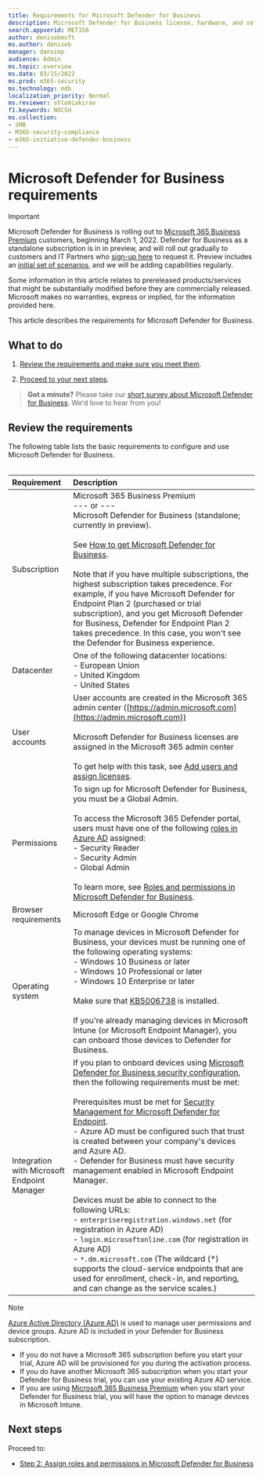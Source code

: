 ```yaml
---
title: Requirements for Microsoft Defender for Business
description: Microsoft Defender for Business license, hardware, and software requirements
search.appverid: MET150
author: denisebmsft
ms.author: deniseb
manager: dansimp 
audience: Admin
ms.topic: overview
ms.date: 03/15/2022
ms.prod: m365-security
ms.technology: mdb
localization_priority: Normal
ms.reviewer: shlomiakirav
f1.keywords: NOCSH 
ms.collection: 
- SMB
- M365-security-compliance
- m365-initiative-defender-business
---
```


# Microsoft Defender for Business requirements

> [!IMPORTANT]
> Microsoft Defender for Business is rolling out to [Microsoft 365 Business Premium](../../business-premium/index.md) customers, beginning March 1, 2022. Defender for Business as a standalone subscription is in in preview, and will roll out gradually to customers and IT Partners who [sign-up here](https://aka.ms/mdb-preview) to request it. Preview includes an [initial set of scenarios](mdb-tutorials.md#try-these-preview-scenarios), and we will be adding capabilities regularly.
> 
> Some information in this article relates to prereleased products/services that might be substantially modified before they are commercially released. Microsoft makes no warranties, express or implied, for the information provided here. 

This article describes the requirements for Microsoft Defender for Business.

## What to do

1. [Review the requirements and make sure you meet them](#review-the-requirements).

2. [Proceed to your next steps](#next-steps).

>
> **Got a minute?**
> Please take our <a href="https://microsoft.qualtrics.com/jfe/form/SV_0JPjTPHGEWTQr4y" target="_blank">short survey about Microsoft Defender for Business</a>. We'd love to hear from you!
>

## Review the requirements

The following table lists the basic requirements to configure and use Microsoft Defender for Business. <br/><br/>

| Requirement | Description |
|:---|:---|
| Subscription | Microsoft 365 Business Premium <br/>--- or ---<br/>Microsoft Defender for Business (standalone; currently in preview). <br/><br/> See [How to get Microsoft Defender for Business](get-defender-business.md).<br/><br/>Note that if you have multiple subscriptions, the highest subscription takes precedence. For example, if you have Microsoft Defender for Endpoint Plan 2 (purchased or trial subscription), and you get Microsoft Defender for Business, Defender for Endpoint Plan 2 takes precedence. In this case, you won't see the Defender for Business experience.  |
| Datacenter | One of the following datacenter locations: <br/>- European Union <br/>- United Kingdom <br/>- United States |
| User accounts | User accounts are created in the Microsoft 365 admin center ([https://admin.microsoft.com](https://admin.microsoft.com))<br/><br/>Microsoft Defender for Business licenses are assigned in the Microsoft 365 admin center<br/><br/>To get help with this task, see [Add users and assign licenses](../../admin/add-users/add-users.md). |
| Permissions  | To sign up for Microsoft Defender for Business, you must be a Global Admin.<br/><br/>To access the Microsoft 365 Defender portal, users must have one of the following [roles in Azure AD](mdb-roles-permissions.md) assigned: <br/>- Security Reader<br/>- Security Admin<br/>- Global Admin<br/><br/>To learn more, see [Roles and permissions in Microsoft Defender for Business](mdb-roles-permissions.md). |
| Browser requirements | Microsoft Edge or Google Chrome |
| Operating system | To manage devices in Microsoft Defender for Business, your devices must be running one of the following operating systems: <br/>- Windows 10 Business or later <br/>- Windows 10 Professional or later <br/>- Windows 10 Enterprise or later <br/><br/>Make sure that [KB5006738](https://support.microsoft.com/topic/october-26-2021-kb5006738-os-builds-19041-1320-19042-1320-and-19043-1320-preview-ccbce6bf-ae00-4e66-9789-ce8e7ea35541) is installed. <br/><br/>If you're already managing devices in Microsoft Intune (or Microsoft Endpoint Manager), you can onboard those devices to Defender for Business. |
| Integration with Microsoft Endpoint Manager  | If you plan to onboard devices using [Microsoft Defender for Business security configuration](mdb-onboard-devices.md#microsoft-defender-for-business-security-configuration), then the following requirements must be met:<br/><br/>Prerequisites must be met for [Security Management for Microsoft Defender for Endpoint](/mem/intune/protect/mde-security-integration).<br/>- Azure AD must be configured such that trust is created between your company's devices and Azure AD. <br/>- Defender for Business must have security management enabled in Microsoft Endpoint Manager.<br/><br/>Devices must be able to connect to the following URLs:<br/>- `enterpriseregistration.windows.net` (for registration in Azure AD)<br/>- `login.microsoftonline.com` (for registration in Azure AD)<br/>- `*.dm.microsoft.com` (The wildcard (*) supports the cloud-service endpoints that are used for enrollment, check-in, and reporting, and can change as the service scales.) |

> [!NOTE]
> [Azure Active Directory (Azure AD)](/azure/active-directory/fundamentals/active-directory-whatis) is used to manage user permissions and device groups. Azure AD is included in your Defender for Business subscription. 
> - If you do not have a Microsoft 365 subscription before you start your trial, Azure AD will be provisioned for you during the activation process. 
> - If you do have another Microsoft 365 subscription when you start your Defender for Business trial, you can use your existing Azure AD service. 
> - If you are using [Microsoft 365 Business Premium](../../business/index.yml) when you start your Defender for Business trial, you will have the option to manage devices in Microsoft Intune. 

## Next steps

Proceed to:

- [Step 2: Assign roles and permissions in Microsoft Defender for Business](mdb-roles-permissions.md) 
 